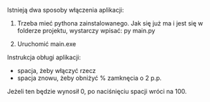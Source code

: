 Istnieją dwa sposoby włączenia aplikacji:

1) Trzeba mieć pythona zainstalowanego.
Jak się już ma i jest się w folderze projektu, wystarczy wpisać: py main.py

2) Uruchomić main.exe

Instrukcja obługi aplikacji:
- spacja, żeby włączyć rzecz
- spacja znowu, żeby obniżyć % zamknęcia o 2 p.p.

Jeżeli ten będzie wynosił 0, po naciśnięciu spacji wróci na 100.
